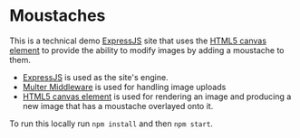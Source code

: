 
# Moustaches

This is a technical demo [ExpressJS](http://expressjs.com/) site that uses the [HTML5 canvas element](https://developer.mozilla.org/en/docs/Web/HTML/Element/canvas) to provide the ability to modify images by adding a moustache to them.

* [ExpressJS](http://expressjs.com/) is used as the site's engine.
* [Multer Middleware](https://github.com/expressjs/multer) is used for handling image uploads
* [HTML5 canvas element](https://developer.mozilla.org/en/docs/Web/HTML/Element/canvas) is used for rendering an image and producing a new image that has a moustache overlayed onto it.

To run this locally run `npm install` and then `npm start`.

